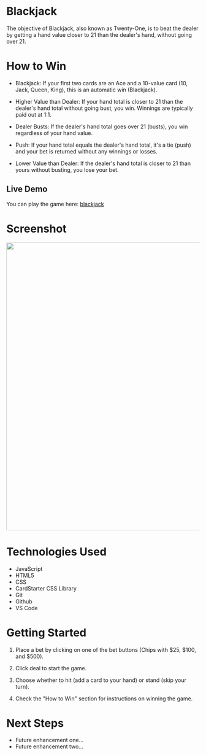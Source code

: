 # Blackjack
The objective of Blackjack, also known as Twenty-One, is to beat the dealer by getting a hand value closer to 21 than the dealer's hand, without going over 21. 

# How to Win
* Blackjack: If your first two cards are an Ace and a 10-value card (10, Jack, Queen, King), this is an automatic win (Blackjack).

* Higher Value than Dealer: If your hand total is closer to 21 than the dealer's hand total without going bust, you win. Winnings are typically paid out at 1:1.

* Dealer Busts: If the dealer's hand total goes over 21 (busts), you win regardless of your hand value.

* Push: If your hand total equals the dealer's hand total, it's a tie (push) and your bet is returned without any winnings or losses.

* Lower Value than Dealer: If the dealer's hand total is closer to 21 than yours without busting, you lose your bet.

## Live Demo

You can play the game here: [blackjack](https://galichinsky.github.io/blackjack/)

# Screenshot

<img src="https://imgur.com/xuTMRLj" height="750px" width="950px">


# Technologies Used

- JavaScript
- HTML5
- CSS
- CardStarter CSS Library
- Git
- Github
- VS Code

# Getting Started

1. Place a bet by clicking on one of the bet buttons (Chips with $25, $100, and $500).

2. Click deal to start the game.

3. Choose whether to hit (add a card to your hand) or stand (skip your turn).

4. Check the "How to Win" section for instructions on winning the game.

# Next Steps

- Future enhancement one...
- Future enhancement two...